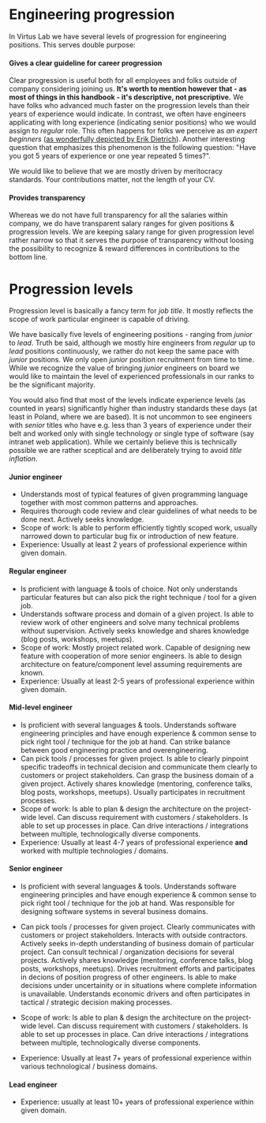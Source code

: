 # Engineering progression

In Virtus Lab we have several levels of progression for engineering positions. This serves double purpose:

#### Gives a clear guideline for career progression

Clear progression is useful both for all employees and folks outside of company considering joining us. **It's worth to mention however that - as most of things in this handbook - it's descriptive, not prescriptive.** We have folks who advanced much faster on the progression levels than their years of experience would indicate. In contrast, we often have engineers applicating with long experience (indicating senior positions) who we would assign to _regular_ role. This often happens for folks we perceive as _an expert beginners_ ([as wonderfully depicted by Erik Dietrich](https://www.daedtech.com/how-developers-stop-learning-rise-of-the-expert-beginner/)). Another interesting question that emphasizes this phenomenon is the following question: "Have you got 5 years of experience or one year repeated 5 times?".

We would like to believe that we are mostly driven by meritocracy standards. Your contributions matter, not the length of your CV.

#### Provides transparency 

Whereas we do not have full transparency for all the salaries within company, we do have transparent salary ranges for given positions & progression levels. We are keeping salary range for given progression level rather narrow so that it serves the purpose of transparency without loosing the possibility to recognize & reward differences in contributions to the bottom line. 

# Progression levels

Progression level is basically a fancy term for _job title_. It mostly reflects the scope of work particular engineer is capable of driving.

We have basically five levels of engineering positions - ranging from _junior_ to _lead_. Truth be said, although we mostly hire engineers from _regular_ up to _lead_ positions continuously, we rather do not keep the same pace with _junior_ positions. We only open _junior_ position recruitment from time to time. While we recognize the value of bringing _junior_ engineers on board we would like to maintain the level of experienced professionals in our ranks to be the significant majority. 

You would also find that most of the levels indicate experience levels (as counted in years) significantly higher than industry standards these days (at least in Poland, where we are based). It is not uncommon to see engineers with _senior_ titles who have e.g. less than 3 years of experience under their belt and worked only with single technology or single type of software (say intranet web application). While we certainly believe this is technically possible we are rather sceptical and are deliberately trying to avoid _title inflation_.  

#### Junior engineer

* Understands most of typical features of given programming language together with most common patterns and approaches.
* Requires thorough code review and clear guidelines of what needs to be done next. Actively seeks knowledge.
* Scope of work: Is able to perform efficiently tightly scoped work, usually narrowed down to particular bug fix or introduction of new feature.
* Experience: Usually at least 2 years of professional experience within given domain.

#### Regular engineer

* Is proficient with language & tools of choice. Not only understands particular features but can also pick the right technique / tool for a given job.
* Understands software process and domain of a given project. Is able to review work of other engineers and solve many technical problems without supervision. Actively seeks knowledge and shares knowledge (blog posts, workshops, meetups). 
* Scope of work: Mostly project related work. Capable of designing new feature with cooperation of more senior engineers. Is able to design architecture on feature/component level assuming requirements are known. 
* Experience: Usually at least 2-5 years of professional experience within given domain.

#### Mid-level engineer

* Is proficient with several languages & tools. Understands software engineering principles and have enough experience & common sense to pick right tool / technique for the job at hand. Can strike balance between good engineering practice and overengineering. 
* Can pick tools / processes for given project. Is able to clearly pinpoint specific tradeoffs in technical decision and communicate them clearly to customers or project stakeholders. Can grasp the business domain of a given project. Actively shares knowledge (mentoring, conference talks, blog posts, workshops, meetups). Usually participates in recruitment processes.
* Scope of work: Is able to plan & design the architecture on the project-wide level. Can discuss requirement with customers / stakeholders. Is able to set up processes in place. Can drive interactions / integrations between multiple, technologically diverse components.
* Experience: Usually at least 4-7 years of professional experience **and** worked with multiple technologies / domains. 

#### Senior engineer

* Is proficient with several languages & tools. Understands software engineering principles and have enough experience & common sense to pick right tool / technique for the job at hand. Was responsible for designing software systems in several business domains.
* Can pick tools / processes for given project. Clearly communicates with customers or project stakeholders. Interacts with outside contractors. Actively seeks in-depth understanding of business domain of particular project. Can consult technical / organization decisions for several projects. Actively shares knowledge (mentoring, conference talks, blog posts, workshops, meetups). Drives recruitment efforts and participates in decions of position progress of other engineers. Is able to make decisions under uncertainity or in situations where complete information is unavailable. Understands economic drivers and often participates in tactical / strategic decision making processes.

* Scope of work: Is able to plan & design the architecture on the project-wide level. Can discuss requirement with customers / stakeholders. Is able to set up processes in place. Can drive interactions / integrations between multiple, technologically diverse components.
* Experience: Usually at least 7+ years of professional experience within various technological / business domains.

#### Lead engineer

* Experience: usually at least 10+ years of professional experience within given domain.
